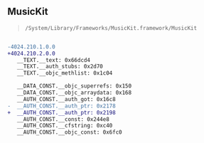 ## MusicKit

> `/System/Library/Frameworks/MusicKit.framework/MusicKit`

```diff

-4024.210.1.0.0
+4024.210.2.0.0
   __TEXT.__text: 0x66dcd4
   __TEXT.__auth_stubs: 0x2d70
   __TEXT.__objc_methlist: 0x1c04

   __DATA_CONST.__objc_superrefs: 0x150
   __DATA_CONST.__objc_arraydata: 0x168
   __AUTH_CONST.__auth_got: 0x16c8
-  __AUTH_CONST.__auth_ptr: 0x2178
+  __AUTH_CONST.__auth_ptr: 0x2198
   __AUTH_CONST.__const: 0x244e8
   __AUTH_CONST.__cfstring: 0xc40
   __AUTH_CONST.__objc_const: 0x6fc0

```
